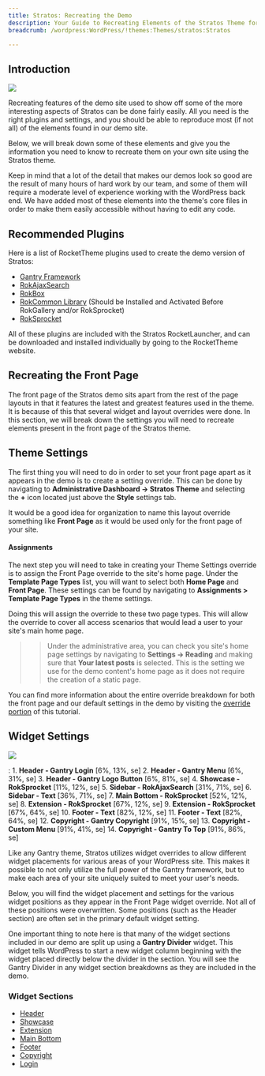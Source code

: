 ```yaml
---
title: Stratos: Recreating the Demo
description: Your Guide to Recreating Elements of the Stratos Theme for WordPress
breadcrumb: /wordpress:WordPress/!themes:Themes/stratos:Stratos

---
```


Introduction
-----

![][stratos]

Recreating features of the demo site used to show off some of the more interesting aspects of Stratos can be done fairly easily. All you need is the right plugins and settings, and you should be able to reproduce most (if not all) of the elements found in our demo site. 

Below, we will break down some of these elements and give you the information you need to know to recreate them on your own site using the Stratos theme.

Keep in mind that a lot of the detail that makes our demos look so good are the result of many hours of hard work by our team, and some of them will require a moderate level of experience working with the WordPress back end. We have added most of these elements into the theme's core files in order to make them easily accessible without having to edit any code.

Recommended Plugins
-----

Here is a list of RocketTheme plugins used to create the demo version of Stratos:

* [Gantry Framework][gantry]
* [RokAjaxSearch][rokajaxsearch]
* [RokBox][rokbox]
* [RokCommon Library](http://www.rockettheme.com/wordpress/plugins/rokutilities) (Should be Installed and Activated Before RokGallery and/or RokSprocket)
* [RokSprocket][roksprocket]

All of these plugins are included with the Stratos RocketLauncher, and can be downloaded and installed individually by going to the RocketTheme website.

Recreating the Front Page
-----

The front page of the Stratos demo sits apart from the rest of the page layouts in that it features the latest and greatest features used in the theme. It is because of this that several widget and layout overrides were done. In this section, we will break down the settings you will need to recreate elements present in the front page of the Stratos theme.

Theme Settings
-----

The first thing you will need to do in order to set your front page apart as it appears in the demo is to create a setting override. This can be done by navigating to **Administrative Dashboard -> Stratos Theme** and selecting the **+** icon located just above the **Style** settings tab. 

It would be a good idea for organization to name this layout override something like **Front Page** as it would be used only for the front page of your site.

#### Assignments

The next step you will need to take in creating your Theme Settings override is to assign the Front Page override to the site's home page. Under the **Template Page Types** list, you will want to select both **Home Page** and **Front Page**. These settings can be found by navigating to **Assignments > Template Page Types** in the theme settings.

Doing this will assign the override to these two page types. This will allow the override to cover all access scenarios that would lead a user to your site's main home page.

>> Under the administrative area, you can check you site's home page settings by navigating to **Settings -> Reading** and making sure that **Your latest posts** is selected. This is the setting we use for the demo content's home page as it does not require the creation of a static page.

You can find more information about the entire override breakdown for both the front page and our default settings in the demo by visiting the [override portion][demooverride] of this tutorial.

Widget Settings
-----

![][theme]

:   1. **Header - Gantry Login** [6%, 13%, se]
    2. **Header - Gantry Menu** [6%, 31%, se]
    3. **Header - Gantry Logo Button** [6%, 81%, se]
    4. **Showcase - RokSprocket** [11%, 12%, se]
    5. **Sidebar - RokAjaxSearch** [31%, 71%, se]
    6. **Sidebar - Text** [36%, 71%, se]
    7. **Main Bottom - RokSprocket** [52%, 12%, se]
    8. **Extension - RokSprocket** [67%, 12%, se]
    9. **Extension - RokSprocket** [67%, 64%, se]
    10. **Footer - Text** [82%, 12%, se]
    11. **Footer - Text** [82%, 64%, se]
    12. **Copyright - Gantry Copyright** [91%, 15%, se]
    13. **Copyright - Custom Menu** [91%, 41%, se]
    14. **Copyright - Gantry To Top** [91%, 86%, se]

Like any Gantry theme, Stratos utilizes widget overrides to allow different widget placements for various areas of your WordPress site. This makes it possible to not only utilize the full power of the Gantry framework, but to make each area of your site uniquely suited to meet your user's needs.

Below, you will find the widget placement and settings for the various widget positions as they appear in the Front Page widget override. Not all of these positions were overwritten. Some positions (such as the Header section) are often set in the primary default widget setting.

One important thing to note here is that many of the widget sections included in our demo are split up using a **Gantry Divider** widget. This widget tells WordPress to start a new widget column beginning with the widget placed directly below the divider in the section. You will see the Gantry Divider in any widget section breakdowns as they are included in the demo.

### Widget Sections

* [Header][header]
* [Showcase][showcase]
* [Extension][extension]
* [Main Bottom][bottom]
* [Footer][footer]
* [Copyright][copyright]
* [Login][login]

[gantry]: http://gantry.org/downloads
[rokajaxsearch]: http://www.rockettheme.com/wordpress/plugins/rokajaxsearch
[rokbox]: http://www.rockettheme.com/wordpress/plugins/rokbox
[roksprocket]: http://www.rockettheme.com/wordpress/plugins/roksprocket
[stratos]: assets/stratos.jpeg
[roksprocket]: ../../plugins/roksprocket/
[faq]: faq.md
[menu]: ../../start/menu.md
[override]: http://docs.gantry.org/gantry4/configure
[header]: demo_header.md
[showcase]: demo_showcase.md
[login]: demo_login.md
[utility]: demo_utility.md
[extension]: demo_extension.md
[bottom]: demo_mainbottom.md
[footer]: demo_footer.md
[social]: demo_social.md
[copyright]: demo_copyright.md
[demooverride]: demo_override.md
[theme]: assets/stratos2.jpeg